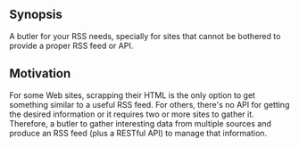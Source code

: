 ## Synopsis

A butler for your RSS needs, specially for sites that cannot be bothered to provide a proper RSS feed or API.

## Motivation

For some Web sites, scrapping their HTML is the only option to get something similar to a useful RSS feed. For others, there's no API for getting the desired information or it requires two or more sites to gather it.
Therefore, a butler to gather interesting data from multiple sources and produce an RSS feed (plus a RESTful API) to manage that information.

